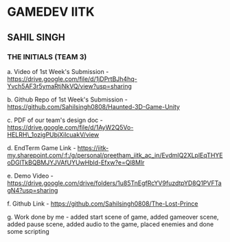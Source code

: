 # **GAMEDEV IITK**

## SAHIL SINGH

### THE INITIALS (TEAM 3)

a. Video of 1st Week&#39;s Submission - https://drive.google.com/file/d/1jDPrtBJh4hq-Yvch5AF3r5ymaRtjNkVQ/view?usp=sharing

b. Github Repo of 1st Week&#39;s Submission - https://github.com/Sahilsingh0808/Haunted-3D-Game-Unity

c. PDF of our team&#39;s design doc - https://drive.google.com/file/d/1AyW2Q5Vo-HELRH\_1ozigPUbjXilcuakV/view

d. EndTerm Game Link - https://iitk-my.sharepoint.com/:f:/g/personal/preetham_iitk_ac_in/EvdmlQ2XLplEqTHYEoDGlTkBQBMJYJVAfUYUwHbld-Efxw?e=Ql8Mlr

e. Demo Video - https://drive.google.com/drive/folders/1u85TnEgfRcYV9fuzdtpYD8Q1PVFTagN4?usp=sharing

f. Github Link - https://github.com/Sahilsingh0808/The-Lost-Prince

g. Work done by me - added start scene of game, added gameover scene, added pause scene, added audio to the game, placed enemies and done some scripting
